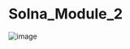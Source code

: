 # Solna_Module_2
![image](https://github.com/AshrithReddy2000/Solna_Module_2/assets/132154275/93725d83-a211-4874-ab89-d4c7b515c9a6)

